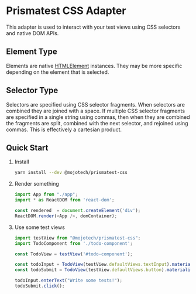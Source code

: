 # Prismatest CSS Adapter

This adapter is used to interact with your test views using CSS selectors and native DOM APIs.

## Element Type

Elements are native
[HTMLElement](https://developer.mozilla.org/en-US/docs/Web/API/HTMLElement)
instances. They may be more specific depending on the element that is selected.

## Selector Type

Selectors are specified using CSS selector fragments. When selectors are
combined they are joined with a space. If multiple CSS selector fragments are
specified in a single string using commas, then when they are combined the
fragments are split, combined with the next selector, and rejoined using
commas. This is effectively a cartesian product.

## Quick Start

1. Install

    ```bash
    yarn install --dev @mojotech/prismatest-css
    ```

2. Render something

    ```javascript
    import App from "./app";
    import * as ReactDOM from 'react-dom';

    const rendered  = document.createElement('div');
    ReactDOM.render(<App />, domContainer);
    ```

3. Use some test views

    ```javascript
    import testView from "@mojotech/prismatest-css";
    import TodoComponent from './todo-component';

    const TodoView = testView('#todo-component');

    const todoInput = TodoView(testView.defaultViews.textInput).materialize(rendered);
    const todoSubmit = TodoView(testView.defaultViews.button).materialize(rendered);

    todoInput.enterText("Write some tests!");
    todoSubmit.click();
    ```
